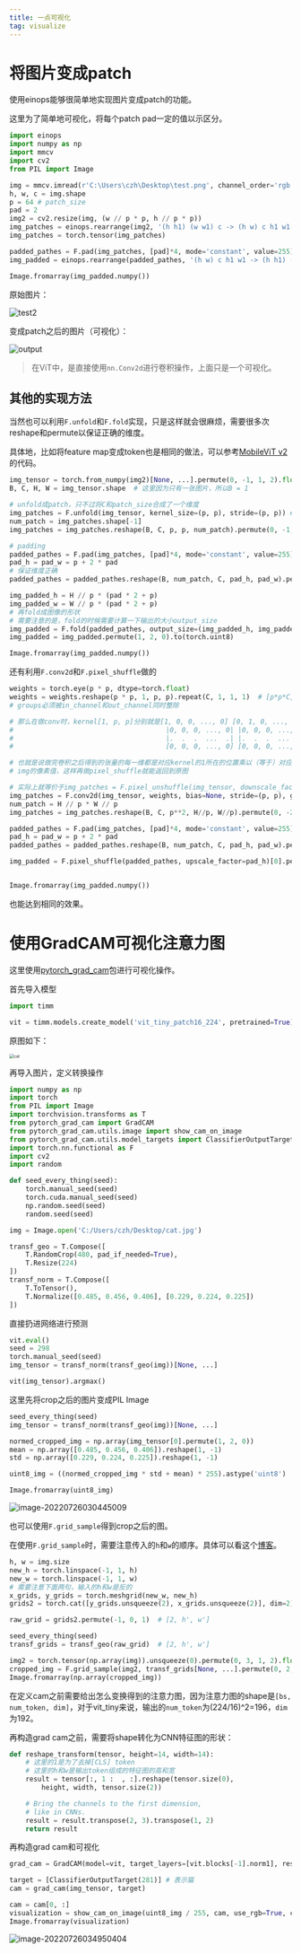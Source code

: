 ```yaml
---
title: 一点可视化
tag: visualize
---
```


# 将图片变成patch

使用einops能够很简单地实现图片变成patch的功能。

这里为了简单地可视化，将每个patch pad一定的值以示区分。

```python
import einops
import numpy as np
import mmcv
import cv2
from PIL import Image

img = mmcv.imread(r'C:\Users\czh\Desktop\test.png', channel_order='rgb')
h, w, c = img.shape
p = 64 # patch_size
pad = 2
img2 = cv2.resize(img, (w // p * p, h // p * p))
img_patches = einops.rearrange(img2, '(h h1) (w w1) c -> (h w) c h1 w1', h1=p, w1=p)
img_patches = torch.tensor(img_patches)

padded_pathes = F.pad(img_patches, [pad]*4, mode='constant', value=255)
img_padded = einops.rearrange(padded_pathes, '(h w) c h1 w1 -> (h h1) (w w1) c', h1=p+pad*2, w1=p+pad*2, h=img2.shape[0]//p)

Image.fromarray(img_padded.numpy())
```

原始图片：

![test2](https://raw.githubusercontent.com/294coder/blog_img_bed/main/imgs/test2.png)

变成patch之后的图片（可视化）：

![output](https://raw.githubusercontent.com/294coder/blog_img_bed/main/imgs/output.png)

> 在ViT中，是直接使用`nn.Conv2d`进行卷积操作，上面只是一个可视化。

## 其他的实现方法

当然也可以利用`F.unfold`和`F.fold`实现，只是这样就会很麻烦，需要很多次reshape和permute以保证正确的维度。

具体地，比如将feature map变成token也是相同的做法，可以参考[MobileViT v2](https://github.com/apple/ml-cvnets/blob/main/cvnets/modules/mobilevit_block.py)的代码。

```python
img_tensor = torch.from_numpy(img2)[None, ...].permute(0, -1, 1, 2).float() # [B, C, H, W]
B, C, H, W = img_tensor.shape  # 这里因为只有一张图片，所以B = 1

# unfold成patch，只不过将C和patch_size合成了一个维度
img_patches = F.unfold(img_tensor, kernel_size=(p, p), stride=(p, p)) # [B, p*p*C, H/p*W/p] or [B, C*patch_size, num_patch]
num_patch = img_patches.shape[-1]
img_patches = img_patches.reshape(B, C, p, p, num_patch).permute(0, -1, 1, 2, 3).reshape(B*num_patch, C, p, p)

# padding
padded_pathes = F.pad(img_patches, [pad]*4, mode='constant', value=255) # [B*num_patch, C, p+2*pad, p+2*pad]
pad_h = pad_w = p + 2 * pad
# 保证维度正确
padded_pathes = padded_pathes.reshape(B, num_patch, C, pad_h, pad_w).permute(0, 2, -2, -1, 1).reshape(B, C*pad_h*pad_w, num_patch)

img_padded_h = H // p * (pad * 2 + p)
img_padded_w = W // p * (pad * 2 + p)
# 再fold成图像的形状
# 需要注意的是，fold的时候需要计算一下输出的大小output_size
img_padded = F.fold(padded_pathes, output_size=(img_padded_h, img_padded_w), kernel_size=(pad_h, pad_w), stride=(pad_h, pad_w))[0] # get 1 img
img_padded = img_padded.permute(1, 2, 0).to(torch.uint8)

Image.fromarray(img_padded.numpy())

```

还有利用`F.conv2d`和`F.pixel_shuffle`做的

```python
weights = torch.eye(p * p, dtype=torch.float)
weights = weights.reshape(p * p, 1, p, p).repeat(C, 1, 1, 1)  # [p*p*C, 1, p, p]
# groups必须被in_channel和out_channel同时整除

# 那么在做conv时，kernel[1, p, p]分别就是[1, 0, 0, ..., 0] [0, 1, 0, ..., 0]
#                                      |0, 0, 0, ..., 0| |0, 0, 0, ..., 0|
#                                      |.  .  .  ...  .| |.  .  .  ...  .| ...
#                                      [0, 0, 0, ..., 0] [0, 0, 0, ..., 0]

# 也就是说做完卷积之后得到的张量的每一维都是对应kernel的1所在的位置乘以（等于）对应位置
# img的像素值，这样再做pixel_shuffle就能返回到原图

# 实际上就等价于img_patches = F.pixel_unshuffle(img_tensor, downscale_factor=p)
img_patches = F.conv2d(img_tensor, weights, bias=None, stride=(p, p), groups=C)  # [B, p*p*C, H//p, W//p]
num_patch = H // p * W // p
img_patches = img_patches.reshape(B, C, p**2, H//p, W//p).permute(0, -2, -1, 1, 2).reshape(B*num_patch, C, p, p)

padded_pathes = F.pad(img_patches, [pad]*4, mode='constant', value=255) # [B*num_patch, C, p+2*pad, p+2*pad]
pad_h = pad_w = p + 2 * pad
padded_pathes = padded_pathes.reshape(B, num_patch, C, pad_h, pad_w).permute(0, 2, -2, -1, 1).reshape(B, C*pad_h*pad_w, H//p, W//p)

img_padded = F.pixel_shuffle(padded_pathes, upscale_factor=pad_h)[0].permute(-2, -1, 0).to(torch.uint8)


Image.fromarray(img_padded.numpy())

```

也能达到相同的效果。

# 使用GradCAM可视化注意力图

这里使用[pytorch_grad_cam](https://github.com/jacobgil/pytorch-grad-cam)包进行可视化操作。

首先导入模型

```python
import timm

vit = timm.models.create_model('vit_tiny_patch16_224', pretrained=True)
```

原图如下：

<img src="https://raw.githubusercontent.com/294coder/blog_img_bed/main/imgs/cat.jpg" alt="cat" style="zoom:50%;" />

再导入图片，定义转换操作

```python
import numpy as np
import torch
from PIL import Image
import torchvision.transforms as T
from pytorch_grad_cam import GradCAM
from pytorch_grad_cam.utils.image import show_cam_on_image
from pytorch_grad_cam.utils.model_targets import ClassifierOutputTarget
import torch.nn.functional as F
import cv2
import random

def seed_every_thing(seed):
    torch.manual_seed(seed)
    torch.cuda.manual_seed(seed)
    np.random.seed(seed)
    random.seed(seed)

img = Image.open('C:/Users/czh/Desktop/cat.jpg')

transf_geo = T.Compose([
    T.RandomCrop(480, pad_if_needed=True),
    T.Resize(224)
])
transf_norm = T.Compose([
    T.ToTensor(),
    T.Normalize([0.485, 0.456, 0.406], [0.229, 0.224, 0.225])
])
```

直接扔进网络进行预测

```python
vit.eval()
seed = 298
torch.manual_seed(seed)
img_tensor = transf_norm(transf_geo(img))[None, ...]

vit(img_tensor).argmax()
```

这里先将crop之后的图片变成PIL Image

```python
seed_every_thing(seed)
img_tensor = transf_norm(transf_geo(img))[None, ...]

normed_cropped_img = np.array(img_tensor[0].permute(1, 2, 0))
mean = np.array([0.485, 0.456, 0.406]).reshape(1, -1)
std = np.array([0.229, 0.224, 0.225]).reshape(1, -1)

uint8_img = ((normed_cropped_img * std + mean) * 255).astype('uint8')

Image.fromarray(uint8_img)
```

![image-20220726030445009](https://raw.githubusercontent.com/294coder/blog_img_bed/main/imgs/image-20220726030445009.png)

也可以使用`F.grid_sample`得到crop之后的图。

在使用`F.grid_sample`时，需要注意传入的`h`和`w`的顺序。具体可以看这个[博客](https://blog.csdn.net/qq_41750912/article/details/111561679?spm=1001.2101.3001.6650.1&utm_medium=distribute.pc_relevant.none-task-blog-2%7Edefault%7ECTRLIST%7Edefault-1-111561679-blog-107491474.pc_relevant_multi_platform_whitelistv3&depth_1-utm_source=distribute.pc_relevant.none-task-blog-2%7Edefault%7ECTRLIST%7Edefault-1-111561679-blog-107491474.pc_relevant_multi_platform_whitelistv3&utm_relevant_index=2)。

```python
h, w = img.size
new_h = torch.linspace(-1, 1, h)
new_w = torch.linspace(-1, 1, w)
# 需要注意下面两句，输入的h和w是反的
x_grids, y_grids = torch.meshgrid(new_w, new_h)
grids2 = torch.cat([y_grids.unsqueeze(2), x_grids.unsqueeze(2)], dim=2)

raw_grid = grids2.permute(-1, 0, 1)  # [2, h', w']

seed_every_thing(seed)
transf_grids = transf_geo(raw_grid)  # [2, h', w']

img2 = torch.tensor(np.array(img)).unsqueeze(0).permute(0, 3, 1, 2).float()  # [bs, 3, h, w]
cropped_img = F.grid_sample(img2, transf_grids[None, ...].permute(0, 2, 3, 1), align_corners=True).to(torch.uint8)[0].permute(1, 2, 0)
Image.fromarray(np.array(cropped_img))
```

在定义cam之前需要给出怎么变换得到的注意力图，因为注意力图的shape是`[bs, num_token, dim]`，对于vit_tiny来说，输出的`num_token`为(224/16)^2=196，`dim`为192。

再构造grad cam之前，需要将shape转化为CNN特征图的形状：

```python
def reshape_transform(tensor, height=14, width=14):
    # 这里的1是为了去掉[CLS] token
    # 这里的h和w是输出token组成的特征图的高和宽
    result = tensor[:, 1 :  , :].reshape(tensor.size(0),
        height, width, tensor.size(2))

    # Bring the channels to the first dimension,
    # like in CNNs.
    result = result.transpose(2, 3).transpose(1, 2)
    return result
```

再构造grad cam和可视化

```python
grad_cam = GradCAM(model=vit, target_layers=[vit.blocks[-1].norm1], reshape_transform=reshape_transform)

target = [ClassifierOutputTarget(281)] # 表示猫
cam = grad_cam(img_tensor, target)

cam = cam[0, :]
visualization = show_cam_on_image(uint8_img / 255, cam, use_rgb=True, colormap=cv2.COLORMAP_JET, image_weight=0.5)
Image.fromarray(visualization)

```

![image-20220726034950404](https://raw.githubusercontent.com/294coder/blog_img_bed/main/imgs/image-20220726034950404.png)
